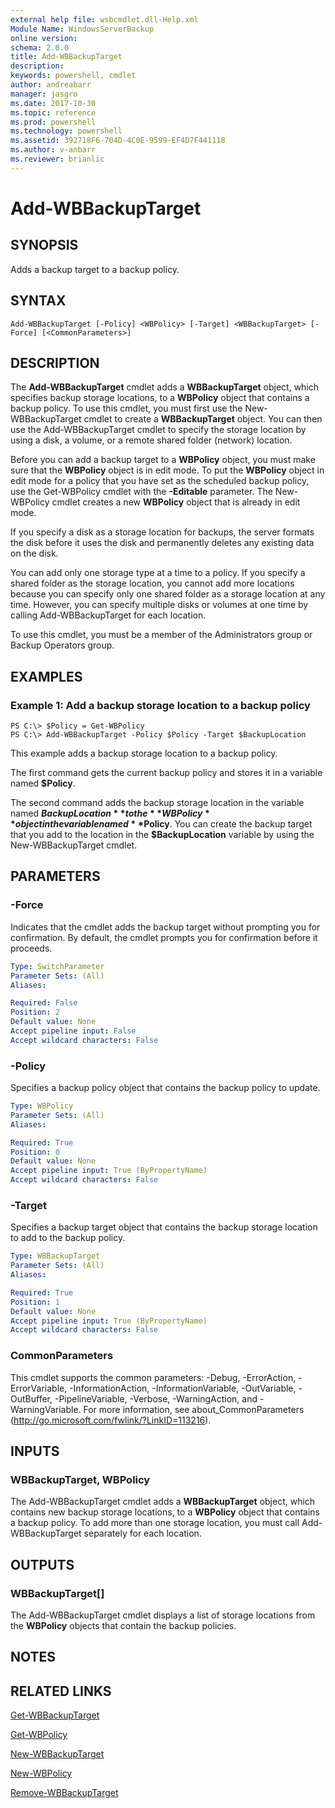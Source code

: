 ```yaml
---
external help file: wsbcmdlet.dll-Help.xml
Module Name: WindowsServerBackup
online version: 
schema: 2.0.0
title: Add-WBBackupTarget
description: 
keywords: powershell, cmdlet
author: andreabarr
manager: jasgro
ms.date: 2017-10-30
ms.topic: reference
ms.prod: powershell
ms.technology: powershell
ms.assetid: 392718F6-704D-4C0E-9599-EF4D7F441118
ms.author: v-anbarr
ms.reviewer: brianlic
---
```


# Add-WBBackupTarget

## SYNOPSIS
Adds a backup target to a backup policy.

## SYNTAX

```
Add-WBBackupTarget [-Policy] <WBPolicy> [-Target] <WBBackupTarget> [-Force] [<CommonParameters>]
```

## DESCRIPTION
The **Add-WBBackupTarget** cmdlet adds a **WBBackupTarget** object, which specifies backup storage locations, to a **WBPolicy** object that contains a backup policy.
To use this cmdlet, you must first use the New-WBBackupTarget cmdlet to create a **WBBackupTarget** object.
You can then use the Add-WBBackupTarget cmdlet to specify the storage location by using a disk, a volume, or a remote shared folder (network) location.

Before you can add a backup target to a **WBPolicy** object, you must make sure that the **WBPolicy** object is in edit mode.
To put the **WBPolicy** object in edit mode for a policy that you have set as the scheduled backup policy, use the Get-WBPolicy cmdlet with the **-Editable** parameter.
The New-WBPolicy cmdlet creates a new **WBPolicy** object that is already in edit mode.

If you specify a disk as a storage location for backups, the server formats the disk before it uses the disk and permanently deletes any existing data on the disk.

You can add only one storage type at a time to a policy.
If you specify a shared folder as the storage location, you cannot add more locations because you can specify only one shared folder as a storage location at any time.
However, you can specify multiple disks or volumes at one time by calling Add-WBBackupTarget for each location.

To use this cmdlet, you must be a member of the Administrators group or Backup Operators group.

## EXAMPLES

### Example 1: Add a backup storage location to a backup policy
```
PS C:\> $Policy = Get-WBPolicy
PS C:\> Add-WBBackupTarget -Policy $Policy -Target $BackupLocation
```

This example adds a backup storage location to a backup policy.

The first command gets the current backup policy and stores it in a variable named **$Policy**.

The second command adds the backup storage location in the variable named **$BackupLocation** to the **WBPolicy** object in the variable named **$Policy**.
You can create the backup target that you add to the location in the **$BackupLocation** variable by using the New-WBBackupTarget cmdlet.

## PARAMETERS

### -Force
Indicates that the cmdlet adds the backup target without prompting you for confirmation.
By default, the cmdlet prompts you for confirmation before it proceeds.

```yaml
Type: SwitchParameter
Parameter Sets: (All)
Aliases: 

Required: False
Position: 2
Default value: None
Accept pipeline input: False
Accept wildcard characters: False
```

### -Policy
Specifies a backup policy object that contains the backup policy to update.

```yaml
Type: WBPolicy
Parameter Sets: (All)
Aliases: 

Required: True
Position: 0
Default value: None
Accept pipeline input: True (ByPropertyName)
Accept wildcard characters: False
```

### -Target
Specifies a backup target object that contains the backup storage location to add to the backup policy.

```yaml
Type: WBBackupTarget
Parameter Sets: (All)
Aliases: 

Required: True
Position: 1
Default value: None
Accept pipeline input: True (ByPropertyName)
Accept wildcard characters: False
```

### CommonParameters
This cmdlet supports the common parameters: -Debug, -ErrorAction, -ErrorVariable, -InformationAction, -InformationVariable, -OutVariable, -OutBuffer, -PipelineVariable, -Verbose, -WarningAction, and -WarningVariable. For more information, see about_CommonParameters (http://go.microsoft.com/fwlink/?LinkID=113216).

## INPUTS

### WBBackupTarget, WBPolicy
The Add-WBBackupTarget cmdlet adds a **WBBackupTarget** object, which contains new backup storage locations, to a **WBPolicy** object that contains a backup policy.
To add more than one storage location, you must call Add-WBBackupTarget separately for each location.

## OUTPUTS

### WBBackupTarget[]
The Add-WBBackupTarget cmdlet displays a list of storage locations from the **WBPolicy** objects that contain the backup policies.

## NOTES

## RELATED LINKS

[Get-WBBackupTarget](./Get-WBBackupTarget.md)

[Get-WBPolicy](./Get-WBPolicy.md)

[New-WBBackupTarget](./New-WBBackupTarget.md)

[New-WBPolicy](./New-WBPolicy.md)

[Remove-WBBackupTarget](./Remove-WBBackupTarget.md)

